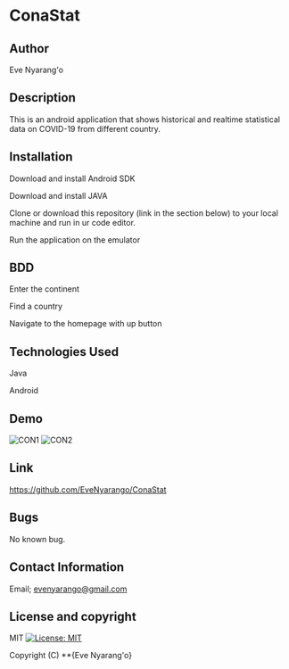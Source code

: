 # ConaStat

## Author
Eve Nyarang'o

## Description
This is an android application that shows historical and realtime statistical data on COVID-19 from different country.

## Installation
Download and install Android SDK

Download and install JAVA

Clone or download this repository (link in the section below) to your local machine and run in ur code editor.

Run the application on the emulator

## BDD
Enter the continent

Find a country

Navigate to the homepage with up button

## Technologies Used
Java

Android

## Demo
![CON1](https://user-images.githubusercontent.com/70526252/104026835-91bf8b80-51d7-11eb-8707-38f7b6a0eeb5.jpeg)
![CON2](https://user-images.githubusercontent.com/70526252/104026842-93894f00-51d7-11eb-9129-d0708b4611a7.jpeg)


## Link
https://github.com/EveNyarango/ConaStat

## Bugs
No known bug.

## Contact Information
 Email; evenyarango@gmail.com

 ## License and copyright
 MIT [![License: MIT](https://img.shields.io/badge/License-MIT-yellow.svg)](https://opensource.org/licenses/MIT)

Copyright (C) **{Eve Nyarang'o}

